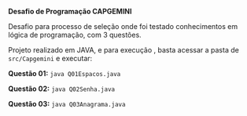 **Desafio de Programação CAPGEMINI**



Desafio para processo de seleção onde foi testado conhecimentos em lógica de programação, com 3 questões.



Projeto realizado em JAVA, e para execução , basta acessar a pasta de `src/Capgemini` e executar:



**Questão 01:**  `java Q01Espacos.java`

**Questão 02:** `java Q02Senha.java`

**Questão 03:** `java Q03Anagrama.java`


